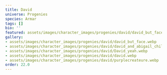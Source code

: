 ```yaml
---
title: David
universe: Progenies
species: Armar
tags: []
bio: ''
featured: assets/images/character_images/progenies/david/david_but_face.webp
gallery:
- assets/images/character_images/progenies/david/david_but_face.webp
- assets/images/character_images/progenies/david/david_and_abigail_chilling.webp
- assets/images/character_images/progenies/david/David_yeah.webp
- assets/images/character_images/progenies/david/david.webp
- assets/images/character_images/progenies/david/purplecreateure.webp
order: 22.0
---
```

